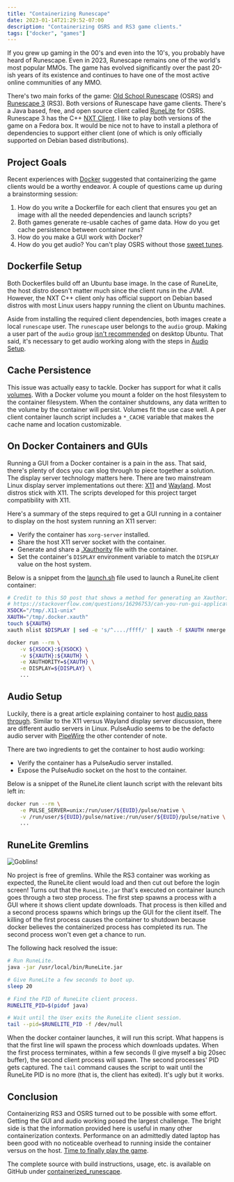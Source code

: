 ```yaml
---
title: "Containerizing Runescape"
date: 2023-01-14T21:29:52-07:00
description: "Containerizing OSRS and RS3 game clients."
tags: ["docker", "games"]
---
```


If you grew up gaming in the 00's and even into the 10's, you probably have
heard of Runescape. Even in 2023, Runescape remains one of the world's most
popular MMOs. The game has evolved significantly over the past 20-ish
years of its existence and continues to have one of the most active online
communities of any MMO.

There's two main forks of the game: [Old School Runescape][1] (OSRS) and
[Runescape 3][2] (RS3). Both versions of Runescape have game clients. There's a
Java based, free, and open source client called [RuneLite][3] for OSRS.
Runescape 3 has the C++ [NXT Client][4]. I like to play both versions of the
game on a Fedora box. It would be nice not to have to install a plethora of
dependencies to support either client (one of which is only officially supported
on Debian based distributions).

## Project Goals

Recent experiences with [Docker][5] suggested that containerizing the game
clients would be a worthy endeavor. A couple of questions came up during a
brainstorming session:

1. How do you write a Dockerfile for each client that ensures you get an image
   with all the needed dependencies and launch scripts?
1. Both games generate re-usable caches of game data. How do you get cache
   persistence between container runs?
1. How do you make a GUI work with Docker?
1. How do you get audio? You can't play OSRS without those [sweet tunes][6].

## Dockerfile Setup

Both Dockerfiles build off an Ubuntu base image. In the case of RuneLite, the
host distro doesn't matter much since the client runs in the JVM. However, the
NXT C++ client only has official support on Debian based distros with most Linux
users happy running the client on Ubuntu machines.

Aside from installing the required client dependencies, both images create a
local `runescape` user. The `runescape` user belongs to the `audio` group.
Making a user part of the `audio` group [isn't recommended][14] on desktop
Ubuntu. That said, it's necessary to get audio working along with the steps in
[Audio Setup](#audio-setup).

## Cache Persistence

This issue was actually easy to tackle. Docker has support for what it calls
[volumes][7]. With a Docker volume you mount a folder on the host filesystem to
the container filesystem. When the container shutdowns, any data written to the
volume by the container will persist. Volumes fit the use case well. A per
client container launch script includes a `*_CACHE` variable that makes the
cache name and location customizable.

## On Docker Containers and GUIs

Running a GUI from a Docker container is a pain in the ass. That said, there's
plenty of docs you can slog through to piece together a solution. The display
server technology matters here. There are two mainstream Linux display server
implementations out there: [X11][8] and [Wayland][9]. Most distros stick with
X11. The scripts developed for this project target compatibility with X11.

Here's a summary of the steps required to get a GUI running in a container to
display on the host system running an X11 server:

- Verify the container has `xorg-server` installed.
- Share the host X11 server socket with the container.
- Generate and share a [.Xauthority][10] file with the container.
- Set the container's `DISPLAY` environment variable to match the `DISPLAY`
  value on the host system.

Below is a snippet from the [launch.sh][11] file used to launch a RuneLite
client container:

```bash
# Credit to this SO post that shows a method for generating an Xauthority file on the fly.
# https://stackoverflow.com/questions/16296753/can-you-run-gui-applications-in-a-linux-docker-container/25280523#25280523
XSOCK="/tmp/.X11-unix"
XAUTH="/tmp/.docker.xauth"
touch ${XAUTH}
xauth nlist $DISPLAY | sed -e 's/^..../ffff/' | xauth -f $XAUTH nmerge -

docker run --rm \
    -v ${XSOCK}:${XSOCK} \
    -v ${XAUTH}:${XAUTH} \
    -e XAUTHORITY=${XAUTH} \
    -e DISPLAY=${DISPLAY} \
    ...
```

## Audio Setup

Luckily, there is a great article explaining container to host [audio pass
through][12]. Similar to the X11 versus Wayland display server discussion, there
are different audio servers in Linux. PulseAudio seems to be the defacto audio
server with [PipeWire][13] the other contender of note.

There are two ingredients to get the container to host audio working:

- Verify the container has a PulseAudio server installed.
- Expose the PulseAudio socket on the host to the container.

Below is a snippet of the RuneLite client launch script with the relevant bits
left in:

```bash
docker run --rm \
    -e PULSE_SERVER=unix:/run/user/${EUID}/pulse/native \
    -v /run/user/${EUID}/pulse/native:/run/user/${EUID}/pulse/native \
    ...
```

## RuneLite Gremlins

![Goblins!](/posts/2023/containerized-runescape/goblins.webp#center)

No project is free of gremlins. While the RS3 container was working as expected,
the RuneLite client would load and then cut out before the login screen! Turns
out that the `RuneLite.jar` that's executed on container launch goes through a
two step process. The first step spawns a process with a GUI where it shows
client update downloads. That process is then killed and a second process spawns
which brings up the GUI for the client itself. The killing of the first process
causes the container to shutdown because docker believes the containerized
process has completed its run. The second process won't even get a chance to
run.

The following hack resolved the issue:

```bash
# Run RuneLite.
java -jar /usr/local/bin/RuneLite.jar

# Give RuneLite a few seconds to boot up.
sleep 20

# Find the PID of RuneLite client process.
RUNELITE_PID=$(pidof java)

# Wait until the User exits the RuneLite client session.
tail --pid=$RUNELITE_PID -f /dev/null
```

When the docker container launches, it will run this script. What happens is
that the first line will spawn the process which downloads updates. When the
first process terminates, within a few seconds (I give myself a big 20sec
buffer), the second client process will spawn. The second processes' PID gets
captured. The `tail` command causes the script to wait until the RuneLite PID is
no more (that is, the client has exited). It's ugly but it works.

## Conclusion

Containerizing RS3 and OSRS turned out to be possible with some effort. Getting
the GUI and audio working posed the largest challenge. The bright side is that
the information provided here is useful in many other containerization contexts.
Performance on an admittedly dated laptop has been good with no noticeable
overhead to running inside the container versus on the host. [Time to finally
play the game][19].

The complete source with build instructions, usage, etc. is available on GitHub
under [containerized_runescape][20].

[1]: https://oldschool.runescape.com/
[2]: https://play.runescape.com/runescape
[3]: https://runelite.net/
[4]: https://runescape.wiki/w/NXT
[5]: https://www.docker.com/
[6]: https://www.youtube.com/watch?v=BJhF0L7pfo8
[7]: https://docs.docker.com/storage/volumes
[8]: https://en.wikipedia.org/wiki/X_Window_System
[9]: https://wayland.freedesktop.org/
[10]: https://en.wikipedia.org/wiki/X_Window_authorization#Cookie-based_access
[11]: https://github.com/ivan-guerra/containerized_runescape/blob/master/osrs/launch.sh
[12]: https://comp0016-team-24.github.io/dev/problem-solving/2020/10/30/passing-audio-into-docker.html
[13]: https://pipewire.org/
[14]: https://wiki.ubuntu.com/Audio/TheAudioGroup
[15]: https://en.wikipedia.org/wiki/Old_School_RuneScape#Development_and_release
[16]: https://www.youtube.com/watch?v=-IJqwg0HWUI
[17]: https://github.com/ivan-guerra/containerized_runescape/blob/master/osrs/Dockerfile
[18]: https://github.com/ivan-guerra/containerized_runescape/blob/master/rs3/Dockerfile
[19]: https://www.youtube.com/watch?v=tg2PD-dwsIw
[20]: https://github.com/ivan-guerra/containerized_runescape
